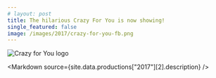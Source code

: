 ```yaml
---
# layout: post
title: The hilarious Crazy For You is now showing!
single_featured: false
image: /images/2017/crazy-for-you-fb.png
---
```


<script lang="ts" context="module">
  throw new Error("@migration task: Check code was safely removed (https://github.com/sveltejs/kit/discussions/5774#discussioncomment-3292722)");

  // import { load as p } from "$data/load"
  // export const load = p
</script>

<script lang="ts">
  throw new Error("@migration task: Add data prop (https://github.com/sveltejs/kit/discussions/5774#discussioncomment-3292707)");

  export let site
  import Markdown from "$components/Markdown.svelte"
  let imagePath = `/images/2017/${site.data.productions["2017"][2].image}`
</script>

![Crazy for You logo]({imagePath})

<Markdown source={site.data.productions["2017"][2].description} />
